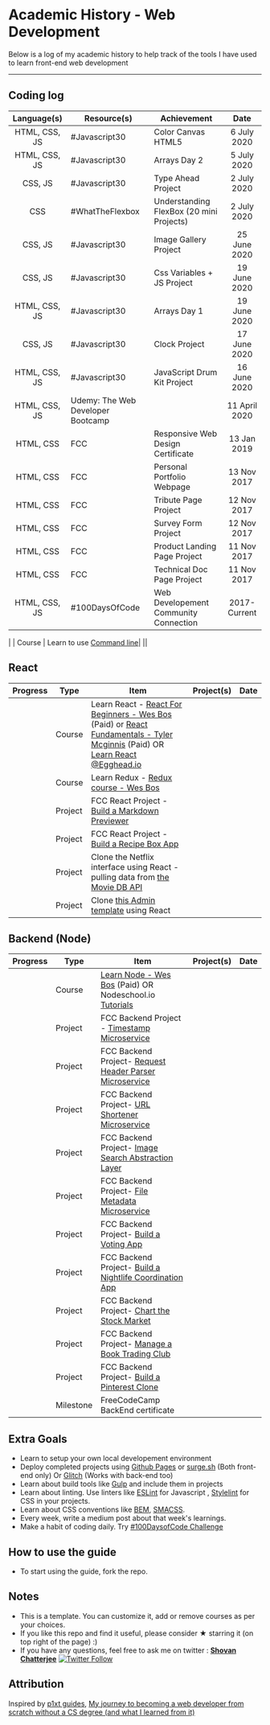 
# Academic History - Web Development
Below is a log of my academic history to help track of the tools I have used to learn front-end web development <br>

------

## Coding log

| Language(s) | Resource(s) | Achievement | Date |
| :------: | ------ | ------ | :-------: |
| HTML, CSS, JS | #Javascript30 | Color Canvas HTML5 | 6 July 2020 |
| HTML, CSS, JS | #Javascript30 | Arrays Day 2 | 5 July 2020 |
| CSS, JS | #Javascript30 | Type Ahead Project | 2 July 2020 |
| CSS | #WhatTheFlexbox | Understanding FlexBox (20 mini Projects) | 2 July 2020 |
| CSS, JS | #Javascript30 | Image Gallery Project | 25 June 2020 |
| CSS, JS | #Javascript30 | Css Variables + JS Project | 19 June 2020 |
| HTML, CSS, JS | #Javascript30 | Arrays Day 1 | 19 June 2020 |
| CSS, JS | #Javascript30 | Clock Project | 17 June 2020 |
| HTML, CSS, JS | #Javascript30 | JavaScript Drum Kit Project | 16 June 2020 |
| HTML, CSS, JS | Udemy: The Web Developer Bootcamp |  | 11 April 2020 |
| HTML, CSS | FCC | Responsive Web Design Certificate | 13 Jan 2019 |
| HTML, CSS | FCC | Personal Portfolio Webpage | 13 Nov 2017 |
| HTML, CSS | FCC | Tribute Page Project | 12 Nov 2017 |
| HTML, CSS | FCC | Survey Form Project | 12 Nov 2017 |
| HTML, CSS | FCC | Product Landing Page Project | 11 Nov 2017 |
| HTML, CSS | FCC | Technical Doc Page Project | 11 Nov 2017 |
| HTML, CSS, JS | #100DaysOfCode | Web Developement Community Connection | 2017-Current |




|  | Course | Learn to use [Command line](https://commandlinepoweruser.com/)|  ||


## React

| Progress | Type | Item | Project(s) | Date |
|:------:|------|------|------------|:-------:|
|   | Course | Learn React - [React For Beginners - Wes Bos](https://reactforbeginners.com/) (Paid) or [React Fundamentals - Tyler Mcginnis](https://reacttraining.com/online/react-fundamentals) (Paid) OR [Learn React @Egghead.io](https://egghead.io/courses/start-learning-react) |   |    |
|   | Course | Learn Redux - [Redux course - Wes Bos](https://learnredux.com/) |   |    |
|   | Project | FCC React Project - [Build a Markdown Previewer](https://www.freecodecamp.com/challenges/build-a-markdown-previewer) |   |    |
|   | Project |  FCC React Project - [Build a Recipe Box App](https://www.freecodecamp.com/challenges/build-a-recipe-box) |   |    |
|   | Project |  Clone the Netflix interface using React - pulling data from [the Movie DB API](https://www.themoviedb.org/documentation/api) |   |    |
|   | Project | Clone [this Admin template](http://rubix410.sketchpixy.com/ltr/dashboard) using React |   |    |

## Backend (Node)
| Progress | Type | Item | Project(s) | Date |
|:------:|------|------|------------|:-------:|
|   | Course | [Learn Node - Wes Bos](https://learnnode.com/) (Paid) OR Nodeschool.io [Tutorials](https://nodeschool.io/) |   |    |
|   | Project | FCC Backend Project - [Timestamp Microservice](https://www.freecodecamp.com/challenges/timestamp-microservice) |   |    |
|   | Project | FCC Backend Project- [Request Header Parser Microservice](https://www.freecodecamp.com/challenges/request-header-parser-microservice) |   |    |
|   | Project | FCC Backend Project- [URL Shortener Microservice](https://www.freecodecamp.com/challenges/url-shortener-microservice) |   |    |
|   | Project | FCC Backend Project- [Image Search Abstraction Layer](https://www.freecodecamp.com/challenges/image-search-abstraction-layer) |   |    |
|   | Project | FCC Backend Project- [File Metadata Microservice](https://www.freecodecamp.com/challenges/file-metadata-microservice) |   |    |
|   | Project | FCC Backend Project- [Build a Voting App](https://www.freecodecamp.com/challenges/build-a-voting-app) |   |    |
|   | Project | FCC Backend Project- [Build a Nightlife Coordination App](https://www.freecodecamp.com/challenges/build-a-nightlife-coordination-app) |   |    |
|   | Project | FCC Backend Project- [Chart the Stock Market](https://www.freecodecamp.com/challenges/chart-the-stock-market) |   |    |
|   | Project | FCC Backend Project- [Manage a Book Trading Club](https://www.freecodecamp.com/challenges/manage-a-book-trading-club) |   |    |
|   | Project | FCC Backend Project- [Build a Pinterest Clone](https://www.freecodecamp.com/challenges/build-a-pinterest-clone) |   |    |
|   | Milestone | FreeCodeCamp BackEnd certificate |   |    |


## Extra Goals
* Learn to setup your own local developement environment
* Deploy completed projects using [Github Pages](https://pages.github.com/) or [surge.sh](http://surge.sh/) (Both front-end only) Or [Glitch](https://glitch.com/) (Works with back-end too)
* Learn about build tools like [Gulp](https://gulpjs.com/) and include them in projects
* Learn about linting. Use linters like [ESLint](https://eslint.org/) for Javascript , [Stylelint](https://stylelint.io/) for CSS in your projects.
* Learn about CSS conventions like [BEM](http://getbem.com/introduction/), [SMACSS](https://smacss.com/book/).
* Every week, write a medium post about that week's learnings.
* Make a habit of coding daily. Try [#100DaysofCode Challenge](http://100daysofcode.com/)


## How to use the guide
* To start using the guide, fork the repo.

## Notes
* This is a template. You can customize it, add or remove courses as per your choices.
* If you like this repo and find it useful, please consider ★ starring it (on top right of the page) :)
* If you have any questions, feel free to ask me on twitter : **[Shovan Chatterjee](https://twitter.com/shovan_ch)** [![Twitter Follow](https://img.shields.io/twitter/follow/shovan_ch.svg?style=flat-square&label=Follow%20@shovan_ch)](https://twitter.com/intent/follow?screen_name=shovan_ch)

## Attribution
Inspired by [p1xt guides](https://github.com/P1xt/p1xt-guides), [My journey to becoming a web developer from scratch without a CS degree (and what I learned from it)](https://medium.freecodecamp.com/my-journey-to-becoming-a-web-developer-from-scratch-without-a-cs-degree-2-years-later-and-what-i-4a7fd2ff5503)